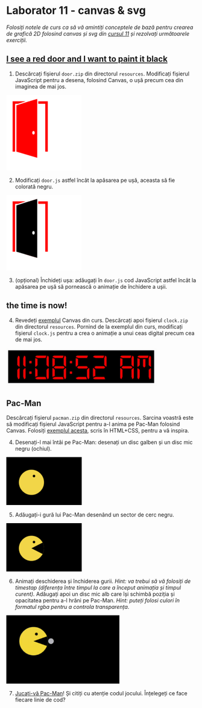 # Laborator 11 - canvas & svg

*Folosiți notele de curs ca să vă amintiți conceptele de bază pentru crearea de grafică 2D folosind canvas și svg din [cursul 11](https://cs.unibuc.ro/~cechirita/tw/c11) și rezolvați următoarele exerciții.*  

## [I see a red door and I want to paint it black](https://www.youtube.com/watch?v=O4irXQhgMqg)

1. Descărcați fișierul `door.zip` din directorul `resources`. Modificați fișierul JavaScript pentru a desena, folosind Canvas, o ușă precum cea din imaginea de mai jos.
<img alt="red door" src="resources/images/red-door.png" width="200px">

2. Modificați `door.js` astfel încât la apăsarea pe ușă, aceasta să fie colorată negru.

<img alt="black door" src="resources/images/black-door.png" width="200px">

3. (opțional) Închideți ușa: adăugați în `door.js` cod JavaScript astfel încât la apăsarea pe ușă să pornească o animație de închidere a ușii. 

## the time is now!

4. Revedeți [exemplul](https://cs.unibuc.ro/~cechirita/tw/c11/#/38) Canvas din curs. Descărcați apoi fișierul `clock.zip` din directorul `resources`. Pornind de la exemplul din curs, modificați fișierul `clock.js` pentru a crea o animație a unui ceas digital precum cea de mai jos.

<img alt="digital clock" src="resources/images/clock.gif" width="400px">

## Pac-Man

Descărcați fișierul `pacman.zip` din directorul `resources`. Sarcina voastră este să modificați fișierul JavaScript pentru a-l anima pe Pac-Man folosind Canvas. Folosiți [exemplul acesta](https://css-tricks.com/pac-man-in-css/), scris în HTML+CSS, pentru a vă inspira. 

4. Desenați-l mai întâi pe Pac-Man: desenați un disc galben și un disc mic negru (ochiul).

<img alt="Pac-Man" src="resources/images/pacman0.png" width="200px">

5. Adăugați-i gură lui Pac-Man desenând un sector de cerc negru.

<img alt="hungry Pac-Man" src="resources/images/pacman1.png" width="200px">

6. Animați deschiderea și închiderea gurii. *Hint: va trebui să vă folosiți de timestap (diferența între timpul la care a început animația și timpul curent).* Adăugați apoi un disc mic alb care își schimbă poziția și opacitatea pentru a-l hrăni pe Pac-Man. *Hint: puteți folosi culori în formatul rgba pentru a controla transparența*.

<img alt="nom nom Pac-Man" src="resources/images/pacman.gif" width="300px">

7. [Jucați-vă Pac-Man](https://codepen.io/hellokatili/pen/xwKRmo)! Și citiți cu atenție codul jocului. Înțelegeți ce face fiecare linie de cod? 





